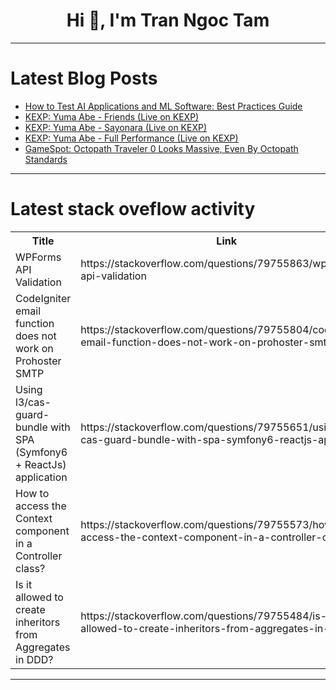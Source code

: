 <h1 align="center">Hi 👋, I'm Tran Ngoc Tam</h1>

---

# Latest Blog Posts 
<!-- BLOG-POST-LIST:START -->
- [How to Test AI Applications and ML Software: Best Practices Guide](https://dev.to/testfort_inc/how-to-test-ai-applications-and-ml-software-best-practices-guide-5g37)
- [KEXP: Yuma Abe - Friends &lpar;Live on KEXP&rpar;](https://dev.to/music_youtube/kexp-yuma-abe-friends-live-on-kexp-1jpn)
- [KEXP: Yuma Abe - Sayonara &lpar;Live on KEXP&rpar;](https://dev.to/music_youtube/kexp-yuma-abe-sayonara-live-on-kexp-c0c)
- [KEXP: Yuma Abe - Full Performance &lpar;Live on KEXP&rpar;](https://dev.to/music_youtube/kexp-yuma-abe-full-performance-live-on-kexp-4h9p)
- [GameSpot: Octopath Traveler 0 Looks Massive, Even By Octopath Standards](https://dev.to/gg_news/gamespot-octopath-traveler-0-looks-massive-even-by-octopath-standards-25on)
<!-- BLOG-POST-LIST:END -->

---

# Latest stack oveflow activity
<table>
  <tr><th>Title</th><th>Link</th></tr>
  <!-- STACKOVERFLOW:START --><tr><td>WPForms API Validation</td><td>https://stackoverflow.com/questions/79755863/wpforms-api-validation</td></tr><tr><td>CodeIgniter email function does not work on Prohoster SMTP</td><td>https://stackoverflow.com/questions/79755804/codeigniter-email-function-does-not-work-on-prohoster-smtp</td></tr><tr><td>Using l3/cas-guard-bundle with SPA &lpar;Symfony6 + ReactJs&rpar; application</td><td>https://stackoverflow.com/questions/79755651/using-l3-cas-guard-bundle-with-spa-symfony6-reactjs-application</td></tr><tr><td>How to access the Context component in a Controller class?</td><td>https://stackoverflow.com/questions/79755573/how-to-access-the-context-component-in-a-controller-class</td></tr><tr><td>Is it allowed to create inheritors from Aggregates in DDD?</td><td>https://stackoverflow.com/questions/79755484/is-it-allowed-to-create-inheritors-from-aggregates-in-ddd</td></tr><!-- STACKOVERFLOW:END -->
</table>

---


